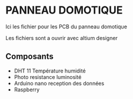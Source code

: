 # PANNEAU DOMOTIQUE

Ici les fichier pour les PCB du panneau domotique

Les fichiers sont a ouvrir avec altium designer 

## Composants 

 - DHT 11 Température humidité
 - Photo resistance luminosité
 - Arduino nano reception des données
 - Raspberry 